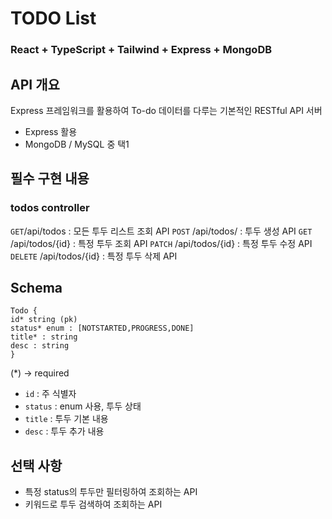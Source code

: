 # TODO List 
### React + TypeScript + Tailwind + Express + MongoDB

## API 개요
Express 프레임워크를 활용하여 To-do 데이터를 다루는 기본적인 RESTful API 서버
- Express 활용
- MongoDB / MySQL 중 택1

## 필수 구현 내용

### todos controller
`GET`/api/todos : 모든 투두 리스트 조회 API
`POST` /api/todos/ :  투두 생성 API
`GET` /api/todos/{id} : 특정 투두 조회 API
`PATCH` /api/todos/{id} : 특정 투두 수정 API
`DELETE` /api/todos/{id} : 특정 투두 삭제 API

## Schema

```
Todo {
id* string (pk)
status* enum : [NOTSTARTED,PROGRESS,DONE]
title* : string
desc : string
}
```

(\*) -> required

- `id` : 주 식별자
- `status` : enum 사용, 투두 상태 
- `title` : 투두 기본 내용
- `desc` : 투두 추가 내용

## 선택 사항
- 특정 status의 투두만 필터링하여 조회하는 API
- 키워드로 투두 검색하여 조회하는 API
